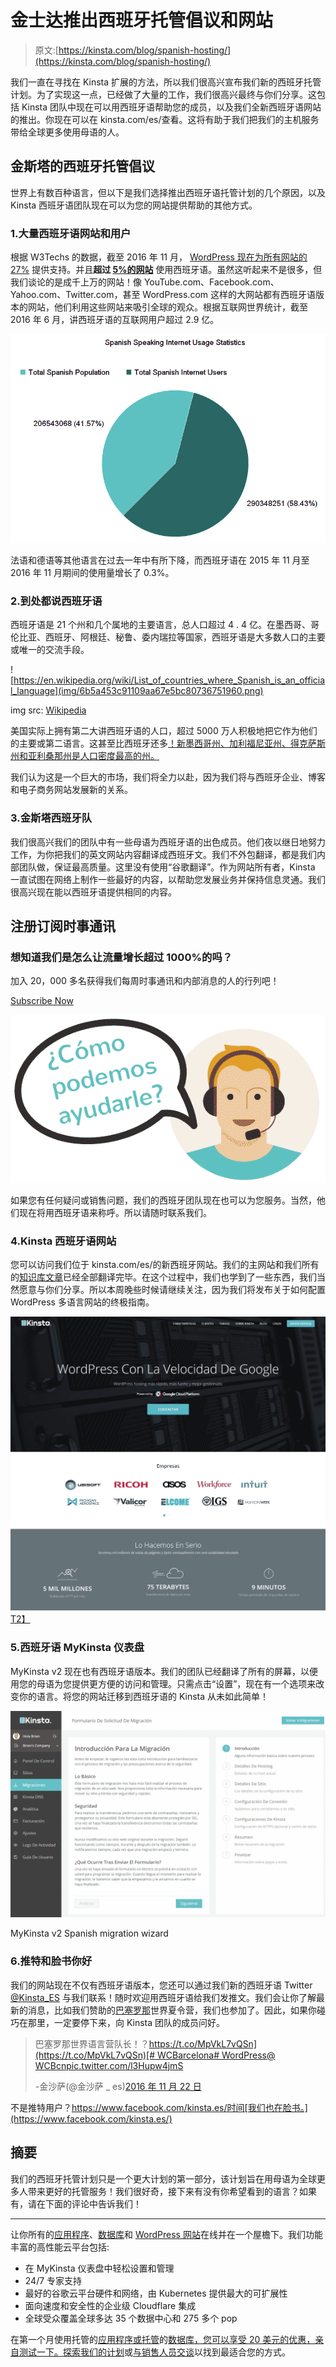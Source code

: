 # 金士达推出西班牙托管倡议和网站

> 原文:[https://kinsta.com/blog/spanish-hosting/](https://kinsta.com/blog/spanish-hosting/)

我们一直在寻找在 Kinsta 扩展的方法，所以我们很高兴宣布我们新的西班牙托管计划。为了实现这一点，已经做了大量的工作，我们很高兴最终与你们分享。这包括 Kinsta 团队中现在可以用西班牙语帮助您的成员，以及我们全新西班牙语网站的推出。你现在可以在 kinsta.com/es/查看。这将有助于我们把我们的主机服务带给全球更多使用母语的人。

## 金斯塔的西班牙托管倡议

世界上有数百种语言，但以下是我们选择推出西班牙语托管计划的几个原因，以及 Kinsta 西班牙语团队现在可以为您的网站提供帮助的其他方式。

### 1.大量西班牙语网站和用户

根据 W3Techs 的数据，截至 2016 年 11 月， [WordPress 现在为所有网站的 27%](https://w3techs.com/technologies/details/cm-wordpress/all/all) 提供支持。并且**超过 [5%的网站](https://w3techs.com/technologies/overview/content_language/all)** 使用西班牙语。虽然这听起来不是很多，但我们谈论的是成千上万的网站！像 YouTube.com、Facebook.com、Yahoo.com、Twitter.com，甚至 WordPress.com 这样的大网站都有西班牙语版本的网站，他们利用这些网站来吸引全球的观众。根据互联网世界统计，截至 2016 年 6 月，讲西班牙语的互联网用户超过 2.9 亿。

![spanish internet users](img/f46cc37f242697333a1bac9ecffa6007.png)

法语和德语等其他语言在过去一年中有所下降，而西班牙语在 2015 年 11 月至 2016 年 11 月期间的使用量增长了 0.3%。

### 2.到处都说西班牙语

西班牙语是 21 个州和几个属地的主要语言，总人口超过 4 . 4 亿。在墨西哥、哥伦比亚、西班牙、阿根廷、秘鲁、委内瑞拉等国家，西班牙语是大多数人口的主要或唯一的交流手段。

![https://en.wikipedia.org/wiki/List_of_countries_where_Spanish_is_an_official_language](img/6b5a453c91109aa67e5bc80736751960.png)

img src: [Wikipedia](https://en.wikipedia.org/wiki/List_of_countries_where_Spanish_is_an_official_language#/media/File:Countries_with_Spanish_as_an_official_language.svg)



美国实际上拥有第二大讲西班牙语的人口，超过 5000 万人积极地把它作为他们的主要或第二语言。这甚至比西班牙还多[！新墨西哥州、加利福尼亚州、得克萨斯州和亚利桑那州是人口密度最高的州。](https://www.theguardian.com/us-news/2015/jun/29/us-second-biggest-spanish-speaking-country)

我们认为这是一个巨大的市场，我们将全力以赴，因为我们将与西班牙企业、博客和电子商务网站发展新的关系。

### 3.金斯塔西班牙队

我们很高兴我们的团队中有一些母语为西班牙语的出色成员。他们夜以继日地努力工作，为你把我们的英文网站内容翻译成西班牙文。我们不外包翻译，都是我们内部团队做，保证最高质量。这里没有使用“谷歌翻译”。作为网站所有者，Kinsta 一直试图在网络上制作一些最好的内容，以帮助您发展业务并保持信息灵通。我们很高兴现在能以西班牙语提供相同的内容。

 ## 注册订阅时事通讯



### 想知道我们是怎么让流量增长超过 1000%的吗？

加入 20，000 多名获得我们每周时事通讯和内部消息的人的行列吧！

[Subscribe Now](#newsletter)

![spanish wordpress support](img/68c3fa280706b0b1db8104aa35543d11.png)

如果您有任何疑问或销售问题，我们的西班牙团队现在也可以为您服务。当然，他们现在将用西班牙语来称呼。所以请随时联系我们。

### 4.Kinsta 西班牙语网站

您可以访问我们位于 kinsta.com/es/的新西班牙网站。我们的主网站和我们所有的[知识库文章](https://kinsta.com/es/base-de-conocimiento/)已经全部翻译完毕。在这个过程中，我们也学到了一些东西，我们当然愿意与你们分享。所以本周晚些时候请继续关注，因为我们将发布关于如何配置 WordPress 多语言网站的终极指南。

[![kinsta spanish hosting website](img/b761234e90d3a03e033bd0faa55a9820.png "kinsta spanish hosting website")T2】](https://kinsta.com/es/)

### 5.西班牙语 MyKinsta 仪表盘

MyKinsta v2 现在也有西班牙语版本。我们的团队已经翻译了所有的屏幕，以便用您的母语为您提供更方便的访问和管理。只需点击“设置”，现在有一个选项来改变你的语言。将您的网站迁移到西班牙语的 Kinsta 从未如此简单！

![MyKinsta in spanish](img/04597d04540ae49cde7de6536b47c310.png)

MyKinsta v2 Spanish migration wizard



### 6.推特和脸书你好

我们的网站现在不仅有西班牙语版本，您还可以通过我们新的西班牙语 Twitter [@Kinsta_ES](https://twitter.com/Kinsta_ES) 与我们联系！随时欢迎用西班牙语给我们发推文。我们会让你了解最新的消息，比如我们赞助的[巴塞罗那](https://2016.barcelona.wordcamp.org/)世界夏令营，我们也参加了。因此，如果你碰巧在那里，一定要停下来，向 Kinsta 团队的成员问好。

> 巴塞罗那世界语言营队长！？[https://t.co/MpVkL7vQSn](https://t.co/MpVkL7vQSn)[# WCBarcelona](https://twitter.com/hashtag/WCBarcelona?src=hash)[# WordPress](https://twitter.com/hashtag/WordPress?src=hash)[@ WCBcn](https://twitter.com/WCBcn)[pic.twitter.com/l3Hupw4jmS](https://t.co/l3Hupw4jmS)
> 
> -金沙萨(@金沙萨 _ es)[2016 年 11 月 22 日](https://twitter.com/Kinsta_ES/status/801111969470283777)

不是推特用户？https://www.facebook.com/kinsta.es/时间[我们也在脸书。](https://www.facebook.com/kinsta.es/)

## 摘要

我们的西班牙托管计划只是一个更大计划的第一部分，该计划旨在用母语为全球更多人带来更好的托管服务！我们很好奇，接下来有没有你希望看到的语言？如果有，请在下面的评论中告诉我们！

* * *

让你所有的[应用程序](https://kinsta.com/application-hosting/)、[数据库](https://kinsta.com/database-hosting/)和 [WordPress 网站](https://kinsta.com/wordpress-hosting/)在线并在一个屋檐下。我们功能丰富的高性能云平台包括:

*   在 MyKinsta 仪表盘中轻松设置和管理
*   24/7 专家支持
*   最好的谷歌云平台硬件和网络，由 Kubernetes 提供最大的可扩展性
*   面向速度和安全性的企业级 Cloudflare 集成
*   全球受众覆盖全球多达 35 个数据中心和 275 多个 pop

在第一个月使用托管的[应用程序或托管](https://kinsta.com/application-hosting/)的[数据库，您可以享受 20 美元的优惠，亲自测试一下。探索我们的](https://kinsta.com/database-hosting/)[计划](https://kinsta.com/plans/)或[与销售人员交谈](https://kinsta.com/contact-us/)以找到最适合您的方式。